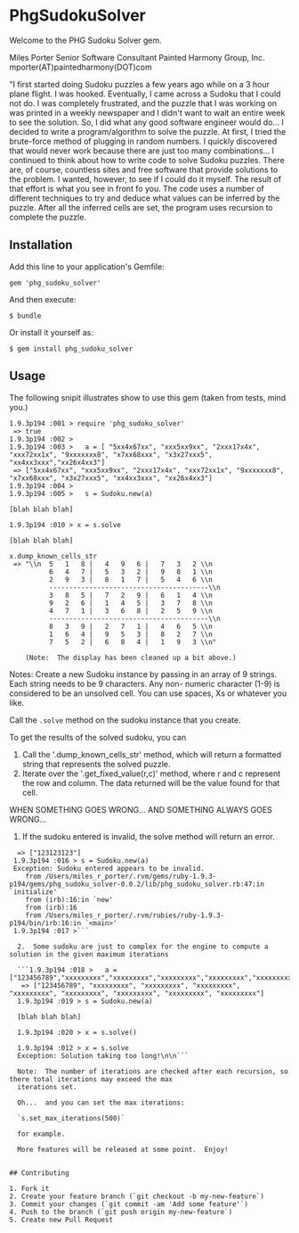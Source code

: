# PhgSudokuSolver

Welcome to the PHG Sudoku Solver gem.

Miles Porter
Senior Software Consultant
Painted Harmony Group, Inc.
mporter(AT)paintedharmony(DOT)com

"I first started doing Sudoku puzzles a few years ago while on a 3 hour plane flight. I was hooked. Eventually, I came
across a Sudoku that I could not do. I was completely frustrated, and the puzzle that I was working on was printed in a
weekly newspaper and I didn't want to wait an entire week to see the solution. So, I did what any good software engineer
would do... I decided to write a program/algorithm to solve the puzzle. At first, I tried the brute-force method of
plugging in random numbers. I quickly discovered that would never work because there are just too many combinations...
I continued to think about how to write code to solve Sudoku puzzles. There are, of course, countless sites and free
software that provide solutions to the problem. I wanted, however, to see if I could do it myself. The result of that
effort is what you see in front fo you. The code uses a number of different techniques to try and deduce what values
can be inferred by the puzzle. After all the inferred cells are set, the program uses recursion to complete the puzzle.
## Installation

Add this line to your application's Gemfile:

    gem 'phg_sudoku_solver'

And then execute:

    $ bundle

Or install it yourself as:

    $ gem install phg_sudoku_solver

## Usage

The following snipit illustrates show to use this gem (taken from tests, mind you.)

```± irb
1.9.3p194 :001 > require 'phg_sudoku_solver'
 => true
1.9.3p194 :002 >
1.9.3p194 :003 >   a = [ "5xx4x67xx", "xxx5xx9xx", "2xxx17x4x", "xxx72xx1x", "9xxxxxxx8", "x7xx68xxx", "x3x27xxx5", "xx4xx3xxx","xx26x4xx3"]
 => ["5xx4x67xx", "xxx5xx9xx", "2xxx17x4x", "xxx72xx1x", "9xxxxxxx8", "x7xx68xxx", "x3x27xxx5", "xx4xx3xxx", "xx26x4xx3"]
1.9.3p194 :004 >
1.9.3p194 :005 >   s = Sudoku.new(a)

[blah blah blah]

1.9.3p194 :010 > x = s.solve

[blah blah blah]

x.dump_known_cells_str
 => "\\n  5   1   8 |   4   9   6 |   7   3   2 \\n
          6   4   7 |   5   3   2 |   9   8   1 \\n
          2   9   3 |   8   1   7 |   5   4   6 \\n
          ----------------------------------------\\n
          3   8   5 |   7   2   9 |   6   1   4 \\n
          9   2   6 |   1   4   5 |   3   7   8 \\n
          4   7   1 |   3   6   8 |   2   5   9 \\n
          ----------------------------------------\\n
          8   3   9 |   2   7   1 |   4   6   5 \\n
          1   6   4 |   9   5   3 |   8   2   7 \\n
          7   5   2 |   6   8   4 |   1   9   3 \\n"
```
        (Note:  The display has been cleaned up a bit above.)

Notes:
  Create a new Sudoku instance by passing in an array of 9 strings.  Each string needs to be 9 characters.  Any non-
  numeric character (1-9) is considered to be an unsolved cell.  You can use spaces, Xs or whatever you like.

  Call the `.solve` method on the sudoku instance that you create.

  To get the results of the solved sudoku, you can
  1)  Call the '.dump_known_cells_str' method, which will return a formatted string that represents the solved puzzle.
  2)  Iterate over the '.get_fixed_value(r,c)' method, where r and c represent the row and column.  The data returned
      will be the value found for that cell.

  WHEN SOMETHING GOES WRONG...  AND SOMETHING ALWAYS GOES WRONG...

  1.  If the sudoku entered is invalid, the solve method will return an error.

```1.9.3p194 :015 > a = ['123123123']
  => ["123123123"]
 1.9.3p194 :016 > s = Sudoku.new(a)
 Exception: Sudoku entered appears to be invalid.
 	from /Users/miles_r_porter/.rvm/gems/ruby-1.9.3-p194/gems/phg_sudoku_solver-0.0.2/lib/phg_sudoku_solver.rb:47:in `initialize'
 	from (irb):16:in `new'
 	from (irb):16
 	from /Users/miles_r_porter/.rvm/rubies/ruby-1.9.3-p194/bin/irb:16:in `<main>'
 1.9.3p194 :017 >```

  2.  Some sudoku are just to complex for the engine to compute a solution in the given maximum iterations

  ```1.9.3p194 :018 >   a = ["123456789","xxxxxxxxx","xxxxxxxxx","xxxxxxxxx","xxxxxxxxx","xxxxxxxxx","xxxxxxxxx","xxxxxxxxx","xxxxxxxxx"]
   => ["123456789", "xxxxxxxxx", "xxxxxxxxx", "xxxxxxxxx", "xxxxxxxxx", "xxxxxxxxx", "xxxxxxxxx", "xxxxxxxxx", "xxxxxxxxx"]
  1.9.3p194 :019 > s = Sudoku.new(a)

  [blah blah blah]

  1.9.3p194 :020 > x = s.solve()

  1.9.3p194 :012 > x = s.solve
  Exception: Solution taking too long!\n\n```

  Note:  The number of iterations are checked after each recursion, so there total iterations may exceed the max
  iterations set.

  Oh...  and you can set the max iterations:

  `s.set_max_iterations(500)`

  for example.

  More features will be released at some point.  Enjoy!


## Contributing

1. Fork it
2. Create your feature branch (`git checkout -b my-new-feature`)
3. Commit your changes (`git commit -am 'Add some feature'`)
4. Push to the branch (`git push origin my-new-feature`)
5. Create new Pull Request
